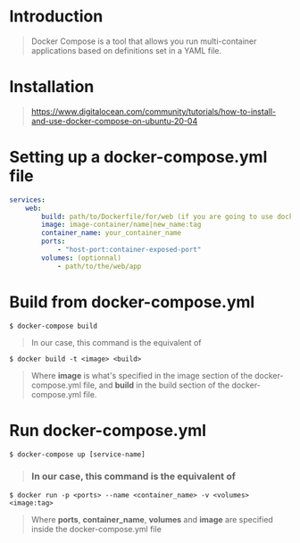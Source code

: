 # Introduction

> Docker Compose is a tool that allows you run multi-container applications based on definitions set in a YAML file.

# Installation
> https://www.digitalocean.com/community/tutorials/how-to-install-and-use-docker-compose-on-ubuntu-20-04
# Setting up a **docker-compose.yml** file
```yml
services:
    web:
        build: path/to/Dockerfile/for/web (if you are going to use docker-compose build)
        image: image-container/name|new_name:tag
        container_name: your_container_name
        ports:
            - "host-port:container-exposed-port"
        volumes: (optionnal)
            - path/to/the/web/app
```
# Build from docker-compose.yml
```
$ docker-compose build
```
> In our case, this command is the equivalent of
```
$ docker build -t <image> <build>
```
> Where **image** is what's specified in the image section of the docker-compose.yml file, and **build** in the build section of the docker-compose.yml file.

# Run docker-compose.yml
```
$ docker-compose up [service-name]
```
> ### In our case, this command is the equivalent of
```
$ docker run -p <ports> --name <container_name> -v <volumes> <image:tag>
```
> Where **ports**, **container_name**, **volumes** and **image** are specified inside the docker-compose.yml file